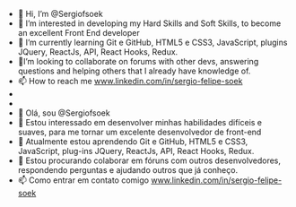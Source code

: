 - 👋 Hi, I’m @Sergiofsoek
- 👀 I’m interested in developing my Hard Skills and Soft Skills, to become an excellent Front End developer
- 🌱 I’m currently learning  Git e  GitHub, HTML5 e CSS3, JavaScript,  plugins JQuery, ReactJs, API, React Hooks, Redux.
- 💞️I’m looking to collaborate on forums with other devs, answering questions and helping others that I already have knowledge of.
- 📫 How to reach me  www.linkedin.com/in/sergio-felipe-soek
-
-
- 👋 Olá, sou @Sergiofsoek
- 👀 Estou interessado em desenvolver minhas habilidades difíceis e suaves, para me tornar um excelente desenvolvedor de front-end
- 🌱 Atualmente estou aprendendo Git e GitHub, HTML5 e CSS3, JavaScript, plug-ins JQuery, ReactJs, API, React Hooks, Redux.
- 💞️ Estou procurando colaborar em fóruns com outros desenvolvedores, respondendo perguntas e ajudando outros que já conheço.
- 📫 Como entrar em contato comigo www.linkedin.com/in/sergio-felipe-soek
<!---
Sergiofsoek/Sergiofsoek is a ✨ special ✨ repository because its `README.md` (this file) appears on your GitHub profile.
You can click the Preview link to take a look at your changes.
--->
